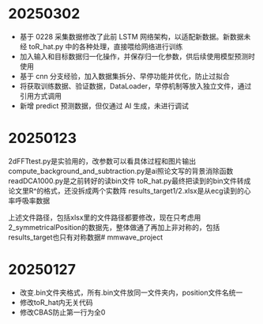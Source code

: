 # 20250302

- 基于 0228 采集数据修改了此前 LSTM 网络架构，以适配新数据。新数据未经 toR_hat.py 中的各种处理，直接喂给网络进行训练
- 加入输入和目标数据归一化操作，并保存归一化参数，供后续使用模型预测时使用
- 基于 cnn 分支经验，加入数据集拆分、早停功能并优化，防止过拟合
- 将获取训练数据、验证数据，DataLoader，早停机制等放入独立文件，通过引用方式调用
- 新增 predict 预测数据，但仅通过 AI 生成，未进行调试

# 20250123

2dFFTtest.py是实验用的，改参数可以看具体过程和图片输出
compute_background_and_subtraction.py是ai照论文写的背景消除函数
readDCA1000.py是之前转好的读bin文件
toR_hat.py最终把读到的bin文件转成论文里R^的格式，还没拆成两个实数阵
results_target1/2.xlsx是从ecg读到的心率呼吸率数据

上述文件路径，包括xlsx里的文件路径都要修改，现在只考虑用2_symmetricalPosition的数据先，整体做通了再加上非对称的，包括results_target也只有对称数据# mmwave_project

# 20250127

- 改变.bin文件夹格式，所有.bin文件放同一文件夹内，position文件名统一
- 修改toR_hat内无关代码
- 修改CBAS防止第一行为全0